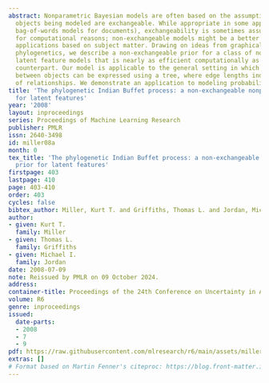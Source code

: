 ```yaml
---
abstract: Nonparametric Bayesian models are often based on the assumption that the
  objects being modeled are exchangeable. While appropriate in some applications (e.g.,
  bag-of-words models for documents), exchangeability is sometimes assumed simply
  for computational reasons; non-exchangeable models might be a better choice for
  applications based on subject matter. Drawing on ideas from graphical models and
  phylogenetics, we describe a non-exchangeable prior for a class of nonparametric
  latent feature models that is nearly as efficient computationally as its exchangeable
  counterpart. Our model is applicable to the general setting in which the dependencies
  between objects can be expressed using a tree, where edge lengths indicate the strength
  of relationships. We demonstrate an application to modeling probabilistic choice.
title: 'The phylogenetic Indian Buffet process: a non-exchangeable nonparametric prior
  for latent features'
year: '2008'
layout: inproceedings
series: Proceedings of Machine Learning Research
publisher: PMLR
issn: 2640-3498
id: miller08a
month: 0
tex_title: 'The phylogenetic Indian Buffet process: a non-exchangeable nonparametric
  prior for latent features'
firstpage: 403
lastpage: 410
page: 403-410
order: 403
cycles: false
bibtex_author: Miller, Kurt T. and Griffiths, Thomas L. and Jordan, Michael I.
author:
- given: Kurt T.
  family: Miller
- given: Thomas L.
  family: Griffiths
- given: Michael I.
  family: Jordan
date: 2008-07-09
note: Reissued by PMLR on 09 October 2024.
address:
container-title: Proceedings of the 24th Conference on Uncertainty in Artificial Intelligence
volume: R6
genre: inproceedings
issued:
  date-parts:
  - 2008
  - 7
  - 9
pdf: https://raw.githubusercontent.com/mlresearch/r6/main/assets/miller08a/miller08a.pdf
extras: []
# Format based on Martin Fenner's citeproc: https://blog.front-matter.io/posts/citeproc-yaml-for-bibliographies/
---
```

